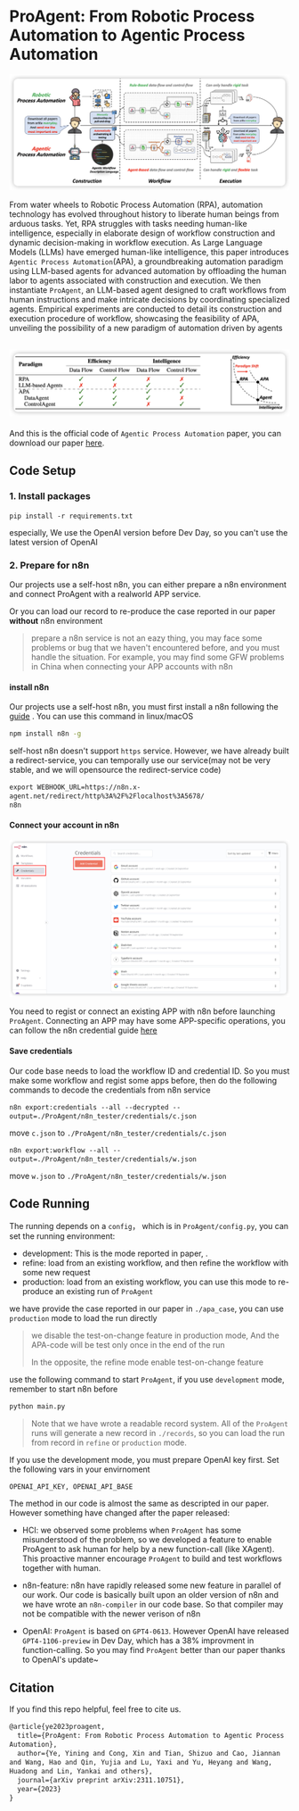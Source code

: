 # ProAgent: From Robotic Process Automation to Agentic Process Automation

<img src="./images/intro.png">

From water wheels to Robotic Process Automation (RPA), automation technology has evolved throughout history to liberate human beings from arduous tasks. Yet, RPA struggles with tasks needing human-like intelligence, especially in elaborate design of workflow construction and dynamic decision-making in workflow execution. As Large Language Models (LLMs) have emerged human-like intelligence, this paper introduces `Agentic Process Automation`(APA), a groundbreaking automation paradigm using LLM-based agents for advanced automation by offloading the human labor to agents associated with construction and execution. We then instantiate `ProAgent`, an LLM-based agent designed to craft workflows from human instructions and make intricate decisions by coordinating specialized agents. Empirical experiments are conducted to detail its construction and execution procedure of workflow, showcasing the feasibility of APA, unveiling the possibility of a new paradigm of automation driven by agents

## <img src="./images/table.png">

And this is the official code of `Agentic Process Automation` paper, you can download our paper [here](https://arxiv.org/abs/2311.10751).

## Code Setup

### 1. Install packages

```Shell
pip install -r requirements.txt
```

especially, We use the OpenAI version before Dev Day, so you can't use the latest version of OpenAI 

### 2. Prepare for  n8n

Our projects use a self-host n8n, you can either prepare a n8n environment and connect ProAgent with a realworld APP service. 

Or you can load our record to re-produce the case reported in our paper **without** n8n environment

> prepare a n8n service is not an eazy thing, you may face some problems or bug that we haven't encountered before, and you must handle the situation. For example, you may find some GFW problems in China when connecting your APP accounts with n8n

#### install n8n

Our projects use a self-host n8n, you must first install a n8n following the [guide](https://docs.n8n.io/hosting/installation/npm/) . You can use this command in linux/macOS

```bash
npm install n8n -g
```

self-host n8n doesn't support `https` service. However, we have already built a redirect-service, you can temporally use our service(may not be very stable, and we will opensource the redirect-service code)

```Shell
export WEBHOOK_URL=https://n8n.x-agent.net/redirect/http%3A%2F%2Flocalhost%3A5678/
n8n
```



#### Connect your account in n8n

<img src="./images/credentials.png">

You need to regist or connect an existing APP with n8n before launching `ProAgent`. Connecting an APP may have some APP-specific operations, you can follow the n8n credential guide [here](https://docs.n8n.io/integrations/builtin/credentials/)

#### Save credentials

Our code base needs to load the workflow ID and credential ID. So you must make some workflow and regist some apps before, then do the following commands to decode the credentials from n8n service

```Shell
n8n export:credentials --all --decrypted --output=./ProAgent/n8n_tester/credentials/c.json
```

move `c.json` to `./ProAgent/n8n_tester/credentials/c.json`

```Shell
n8n export:workflow --all --output=./ProAgent/n8n_tester/credentials/w.json
```

move `w.json` to `./ProAgent/n8n_tester/credentials/w.json`

### 

## Code Running

The running depends on a `config`， which is in `ProAgent/config.py`, you can set the running environment:

- development: This is the mode reported in paper, .
- refine: load from an existing workflow, and then refine the workflow with some new request
- production: load from an existing workflow, you can use this mode to re-produce an existing run of `ProAgent`

we have provide the case reported in our paper in `./apa_case`, you can use `production` mode to load the run directly

> we disable the test-on-change feature in production mode, And the APA-code will be test only once in the end of the run
>
> In the opposite, the refine mode enable test-on-change feature



use the following command to start `ProAgent`, if you use `development` mode, remember to start n8n before

```python
python main.py
```

> Note that we have wrote a readable record system. All of the `ProAgent` runs will generate a new record in `./records`, so you can load the run from record in `refine` or `production` mode. 

If you use the development mode, you must prepare OpenAI key first. Set the following vars in your envirnoment

```
OPENAI_API_KEY, OPENAI_API_BASE
```



The method in our code is almost the same as descripted in our paper. However something have changed after the paper released: 

- HCI: we observed some problems when `ProAgent` has some misunderstood of the problem, so we developed a feature to enable ProAgent to ask human for help by a new function-call (like XAgent). This proactive manner encourage `ProAgent` to build and test  workflows together with human.

- n8n-feature: n8n have rapidly released some new feature in parallel of our work. Our code is basically built upon an older version of n8n and we have wrote an `n8n-compiler` in our code base. So that compiler may not be compatible with the newer verison of n8n
- OpenAI: `ProAgent` is based on `GPT4-0613`. However OpenAI have released `GPT4-1106-preview` in Dev Day, which has a 38% improvment in function-calling. So you may find `ProAgent` better than our paper thanks to OpenAI's update~



## Citation

If you find this repo helpful, feel free to cite us.

```
@article{ye2023proagent,
  title={ProAgent: From Robotic Process Automation to Agentic Process Automation},
  author={Ye, Yining and Cong, Xin and Tian, Shizuo and Cao, Jiannan and Wang, Hao and Qin, Yujia and Lu, Yaxi and Yu, Heyang and Wang, Huadong and Lin, Yankai and others},
  journal={arXiv preprint arXiv:2311.10751},
  year={2023}
}
```
